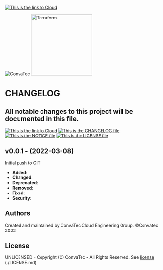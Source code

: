 [![This is the link to Cloud][azure-badge]][azure]

<img alt="ConvaTec" src="https://upload.wikimedia.org/wikipedia/en/4/4c/ConvaTec_logo.svg"> <img alt="Terraform" src="https://www.datocms-assets.com/2885/1629941242-logo-terraform-main.svg" width="200px">
# CHANGELOG

All notable changes to this project will be documented in this file.
---
[![This is the link to Cloud][azure-badge]][azure] [![This is the CHANGELOG file][changelog-badge]][changelog] [![This is the NOTICE file][notice-badge]][notice] [![This is the LICENSE file][license-badge]][license]

## v0.0.1 - (2022-03-08)

Initial push to GIT

- **Added**:
- **Changed**:
- **Deprecated**:
- **Removed**:
- **Fixed**:
- **Security**:

## Authors
Created and maintained by ConvaTec Cloud Engineering Group.
©Convatec 2022

## License
UNLICENSED - Copyright (C) ConvaTec - All Rights Reserved. See [license] (./LICENSE.md)

[azure]: https://portal.azure.com
[azure-badge]: https://img.shields.io/badge/cloud-Microsoft%20Azure-blue
[readme]: ./README.md
[readme-badge]: https://img.shields.io/badge/readme-information-red
[usage]: ./USAGE.md
[usage-badge]: https://img.shields.io/badge/usage-examples-lightgrey
[changelog]: ./CHANGELOG.md
[changelog-badge]: https://img.shields.io/badge/changelog-release-green
[license]: ./LICENSE.md
[license-badge]: https://img.shields.io/badge/license-%40ConvaTec-orange
[notice]: ./NOTICE.md
[notice-badge]: https://img.shields.io/badge/notice-%40copyright-lightgrey
